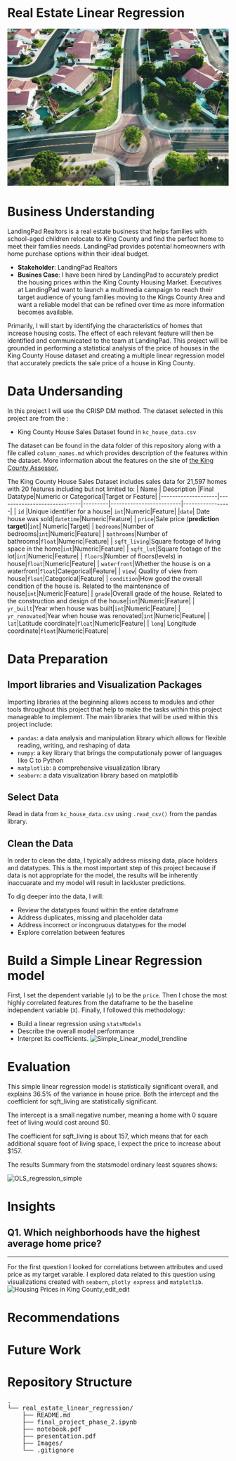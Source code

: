 # Real Estate Linear Regression
![Image by Avi Waxman on Unsplash](Images/avi-waxman-f9qZuKoZYoY-unsplash.jpg)

# Business Understanding
LandingPad Realtors is a real estate business that helps families with school-aged children relocate to King County and find the perfect home to meet their families needs. LandingPad provides potential homeowners with home purchase options within their ideal 
budget. 

* __Stakeholder__: LandingPad Realtors
* __Busines Case__: I have been hired by LandingPad to accurately predict the housing prices within the King County Housing Market. Executives at LandingPad want to launch a multimedia campaign to reach their target audience of young families moving to the Kings County Area and want a reliable model that can be refined over time as more information becomes available. 

Primarily, I will start by identifying the characteristics of homes that increase housing costs. The effect of each relevant feature will then be identified and communicated to the team at LandingPad. This project will be grounded in performing a statistical analysis of the price of houses in the King County House dataset and creating a multiple linear regression model that accurately predicts the sale price of a house in King County.


# Data Undersanding
In this project I will use the CRISP DM method. 
The dataset selected in this project are from the :

* King County House Sales Dataset found in <code>kc_house_data.csv</code>

The dataset can be found in the data folder of this repository along with a file called <code>column_names.md</code> which provides description of the features within the dataset. More information about the features on the site of [the King County Assessor.](https://info.kingcounty.gov/assessor/esales/Glossary.aspx?type=r)

The King County House Sales Dataset includes sales data for 21,597 homes with 20 features including but not limited to:
| Name               | Description                 |Final Datatype|Numeric or Categorical|Target or Feature|
|--------------------|-----------------------------|---------|-------------------------|-----------------|
| <code>id</code>    |Unique identifier for a house| <code>int</code>|Numeric|Feature|
|<code>date</code>| Date house was sold|<code>datetime</code>|Numeric|Feature|
| <code>price</code>|Sale price (__prediction target__)|<code>int</code>| Numeric|Target|
| <code>bedrooms</code>|Number of bedrooms|<code>int</code>|Numeric|Feature|
| <code>bathrooms</code>|Number of bathrooms|<code>float</code>|Numeric|Feature|
| <code>sqft_living</code>|Square footage of living space in the home|<code>int</code>|Numeric|Feature|
| <code>sqft_lot</code>|Square footage of the lot|<code>int</code>|Numeric|Feature|
| <code>floors</code>|Number of floors(levels) in house|<code>float</code>|Numeric|Feature|
| <code>waterfront</code>|Whether the house is on a waterfront|<code>float</code>|Categorical|Feature|
| <code>view</code>|  Quality of view from house|<code>float</code>|Categorical|Feature|
| <code>condition</code>|How good the overall condition of the house is. Related to the maintenance of house|<code>int</code>|Numeric|Feature| 
| <code>grade</code>|Overall grade of the house. Related to the construction and design of the house|<code>int</code>|Numeric|Feature|
| <code>yr_built</code>|Year when house was built|<code>int</code>|Numeric|Feature|
| <code>yr_renovated</code>|Year when house was renovated|<code>int</code>|Numeric|Feature|
| <code>lat</code>|Latitude coordinate|<code>float</code>|Numeric|Feature|
| <code>long</code>| Longitude coordinate|<code>float</code>|Numeric|Feature|

# Data Preparation
## Import libraries and Visualization Packages
Importing libraries at the beginning allows access to modules and other tools throughout this project that help to make the tasks within this project manageable to implement. The main libraries that will be used within this project include:

* <code>pandas</code>: a data analysis and manipulation library which allows for flexible reading, writing, and reshaping of data
* <code>numpy</code>: a key library that brings the computationaly power of languages like C to Python
* <code>matplotlib</code>: a comprehensive visualization library
* <code>seaborn</code>: a data visualization library based on matplotlib


## Select Data
Read in data from  <code>kc_house_data.csv</code> using <code>.read_csv()</code> from the pandas library.


## Clean the Data

In order to clean the data, I typically address missing data, place holders and datatypes. This is the most important step of this project because if data is not appropriate for the model, the results will be inherently inaccuarate and my model will result in lackluster predictions. 

To dig deeper into the data, I will:
* Review the datatypes found within the entire dataframe
* Address duplicates, missing and placeholder data
* Address incorrect or incongruous datatypes for the model
* Explore correlation between features

# Build a Simple Linear Regression model

First, I set the dependent variable (<code>y</code>) to be the <code>price</code>.  Then I chose the most highly correlated features from the dataframe to be the baseline independent variable (<code>X</code>). 
Finally, I followed this methodology:
* Build a linear regression using <code>statsModels</code>
* Describe the overall model performance 
* Interpret its coefficients. 
![Simple_Linear_model_trendline](https://user-images.githubusercontent.com/107881738/213949424-e1fcb21d-015f-4692-a90f-d59301ab121a.png)


# Evaluation
This simple linear regression model is statistically significant overall, and explains 36.5% of the variance in house price. Both the intercept and the coefficient for sqft_living are statistically significant.

The intercept is a small negative number, meaning a home with 0 square feet of living would cost around $0.

The coefficient for sqft_living is about 157, which means that for each additional square foot of living space, I expect the price to increase about $157.

The results Summary from the statsmodel ordinary least squares shows:

![OLS_regression_simple](https://user-images.githubusercontent.com/107881738/213949522-674e75a2-aec9-46cb-93c3-a0c88791e406.png)

# Insights
## Q1. Which neighborhoods have the highest average home price?
***
For the first question I looked for correlations between attributes and used price as my target varable. I explored data related to this question using visualizations created with <code>seaborn</code>, <code>plotly express</code> and <code>matplotlib</code>.
![Housing Prices in King County_edit_edit](https://user-images.githubusercontent.com/107881738/213952477-9ed3cedf-bbad-42e9-b589-4fa6219d4713.gif)

# Recommendations

# Future Work

# Repository Structure
<pre>
.
└── real_estate_linear_regression/
    ├── README.md
    ├── final_project_phase_2.ipynb
    ├── notebook.pdf
    ├── presentation.pdf
    ├── Images/
    └── .gitignore
</pre>
